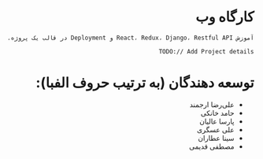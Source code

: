<div dir="rtl">

# کارگاه وب

    آموزش React، Redux، Django، Restful API و Deployment در قالب یک پروژه.
    
    TODO:// Add Project details

# توسعه دهندگان (به ترتیب حروف الفبا):
- علی‌رضا ارجمند
- حامد خانکی
- پارسا عالیان
- علی عسگری
- سینا عطاران
- مصطفی قدیمی

</div>